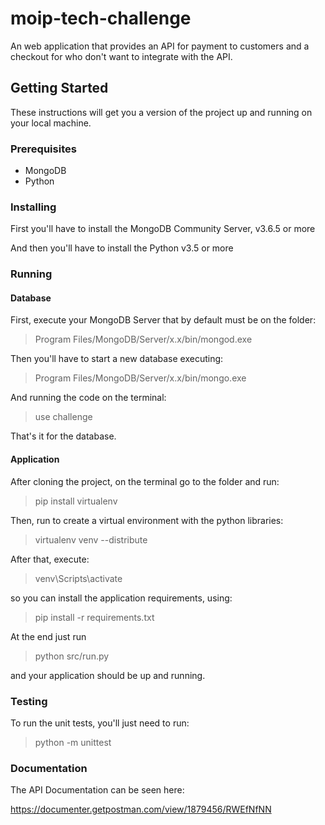 # moip-tech-challenge
An web application that provides an API for payment to customers and a checkout for who don't want to integrate with the API.

## Getting Started
These instructions will get you a version of the project up and running on your local machine.

### Prerequisites

* MongoDB
* Python

### Installing
First you'll have to install the MongoDB Community Server, v3.6.5 or more

And then you'll have to install the Python v3.5 or more

### Running

#### Database

First, execute your MongoDB Server that by default must be on the folder: 
> Program Files/MongoDB/Server/x.x/bin/mongod.exe

Then you'll have to start a new database executing:
> Program Files/MongoDB/Server/x.x/bin/mongo.exe

And running the code on the terminal:
> use challenge

That's it for the database.

#### Application
  
After cloning the project, on the terminal go to the folder and run:

> pip install virtualenv

Then, run to create a virtual environment with the python libraries:

> virtualenv venv --distribute

After that, execute:

> venv\Scripts\activate

so you can install the application requirements, using:

> pip install -r requirements.txt

At the end just run

> python src/run.py

and your application should be up and running.

### Testing

To run the unit tests, you'll just need to run:

> python -m unittest


### Documentation

The API Documentation can be seen here:

https://documenter.getpostman.com/view/1879456/RWEfNfNN